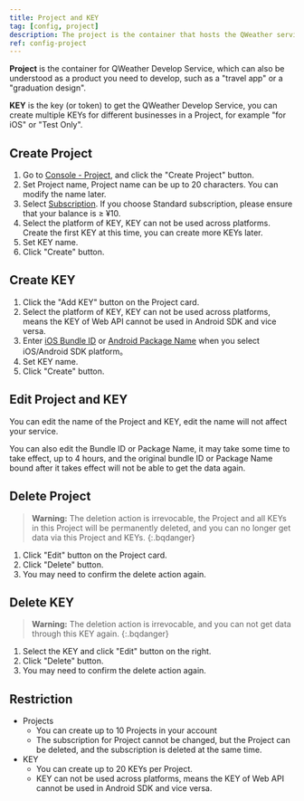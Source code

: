 ```yaml
---
title: Project and KEY
tag: [config, project]
description: The project is the container that hosts the QWeather service, and the KEY for get the service. The first step to start using the QWeather service is to create the project and KEY.
ref: config-project
---
```


**Project** is the container for QWeather Develop Service, which can also be understood as a product you need to develop, such as a "travel app" or a "graduation design".

**KEY** is the key (or token) to get the QWeather Develop Service, you can create multiple KEYs for different businesses in a Project, for example "for iOS" or "Test Only".

## Create Project

1. Go to [Console - Project](https://console.qweather.com/#/apps), and click the "Create Project" button.
2. Set Project name, Project name can be up to 20 characters. You can modify the name later.
3. Select [Subscription](/en/docs/finance/subscription/). If you choose Standard subscription, please ensure that your balance is ≥ ¥10.
4. Select the platform of KEY, KEY can not be used across platforms. Create the first KEY at this time, you can create more KEYs later.
5. Set KEY name.
6. Click "Create" button.

## Create KEY

1. Click the "Add KEY" button on the Project card.
2. Select the platform of KEY, KEY can not be used across platforms, means the KEY of Web API cannot be used in Android SDK and vice versa.
3. Enter [iOS Bundle ID](/en/docs/resource/glossary/#ios-bundle-identifier) or [Android Package Name](/en/docs/resource/glossary/#android-package-name) when you select iOS/Android SDK platform。
4. Set KEY name.
5. Click "Create" button.

## Edit Project and KEY

You can edit the name of the Project and KEY, edit the name will not affect your service.

You can also edit the Bundle ID or Package Name, it may take some time to take effect, up to 4 hours, and the original bundle ID or Package Name bound after it takes effect will not be able to get the data again.

## Delete Project

> **Warning:** The deletion action is irrevocable, the Project and all KEYs in this Project will be permanently deleted, and you can no longer get data via this Project and KEYs.
{:.bqdanger}

1. Click "Edit" button on the Project card.
2. Click "Delete" button. 
3. You may need to confirm the delete action again.

## Delete KEY

> **Warning:** The deletion action is irrevocable, and you can not get data through this KEY again.
{:.bqdanger}

1. Select the KEY and click "Edit" button on the right.
2. Click "Delete" button. 
3. You may need to confirm the delete action again.

## Restriction

- Projects
  - You can create up to 10 Projects in your account
  - The subscription for Project cannot be changed, but the Project can be deleted, and the subscription is deleted at the same time.
- KEY
  - You can create up to 20 KEYs per Project.
  - KEY can not be used across platforms, means the KEY of Web API cannot be used in Android SDK and vice versa.

